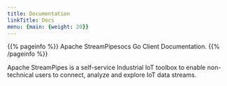 ```yaml
---
title: Documentation
linkTitle: Docs
menu: {main: {weight: 20}}
---
```

<!--
  // Licensed to the Apache Software Foundation (ASF) under one or more
  // contributor license agreements.  See the NOTICE file distributed with
  // this work for additional information regarding copyright ownership.
  // The ASF licenses this file to You under the Apache License, Version 2.0
  // (the "License"); you may not use this file except in compliance with
  // the License.  You may obtain a copy of the License at
  //
  //    http://www.apache.org/licenses/LICENSE-2.0
  //
  // Unless required by applicable law or agreed to in writing, software
  // distributed under the License is distributed on an "AS IS" BASIS,
  // WITHOUT WARRANTIES OR CONDITIONS OF ANY KIND, either express or implied.
  // See the License for the specific language governing permissions and
  // limitations under the License.
  //
  -->

{{% pageinfo %}}
Apache StreamPipesocs Go Client Documentation.
{{% /pageinfo %}}

Apache StreamPipes is a self-service Industrial IoT toolbox to enable non-technical users to connect, analyze and explore IoT data streams.

